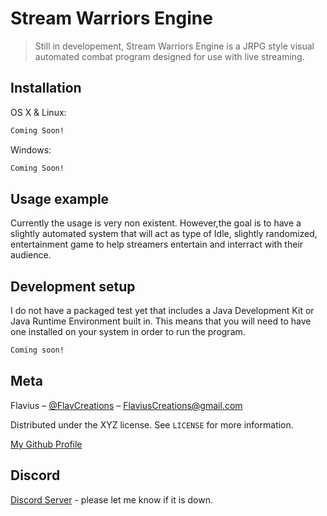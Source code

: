 # Stream Warriors Engine
> Still in developement, Stream Warriors Engine is a JRPG style visual 
>automated combat program designed for use with live streaming. 

<!---
[![NPM Version][npm-image]][npm-url]
[![Build Status][travis-image]][travis-url]
[![Downloads Stats][npm-downloads]][npm-url]
-->

<!--
One to two paragraph statement about your product and what it does.
-->

<!--
![](header.png)
-->

## Installation

OS X & Linux:

```sh
Coming Soon!
```

Windows:

```sh
Coming Soon!
```

## Usage example

Currently the usage is very non existent. 
However,the goal is to have a slightly automated 
system that will act as type of Idle, slightly randomized,
entertainment game to help streamers entertain and interract 
with their audience. 

<!---
A few motivating and useful examples of how your product can be used. Spice this up with code blocks and potentially more screenshots.

_For more examples and usage, please refer to the [Wiki][wiki]._
--->

## Development setup

I do not have a packaged test yet that includes a 
Java Development Kit or Java Runtime Environment built in.
This means that you will need to have one installed on your 
system in order to run the program. 

<!--
Describe how to install all development dependencies and how to run an automated test-suite of some kind. Potentially do this for multiple platforms.
-->

```sh
Coming soon!
```
<!--
## Release History

* 0.2.1
    * CHANGE: Update docs (module code remains unchanged)
* 0.2.0
    * CHANGE: Remove `setDefaultXYZ()`
    * ADD: Add `init()`
* 0.1.1
    * FIX: Crash when calling `baz()` (Thanks @GenerousContributorName!)
* 0.1.0
    * The first proper release
    * CHANGE: Rename `foo()` to `bar()`
* 0.0.1
    * Work in progress
-->

## Meta

Flavius – [@FlavCreations](https://twitter.com/FlavCreations) 
– FlaviusCreations@gmail.com

Distributed under the XYZ license. See ``LICENSE`` for more information.

[My Github Profile](https://github.com/Flavius-The-Person)

<!---
## Contributing
Please feel free to fork and mess around with the project.

1. Fork it (<https://github.com/yourname/yourproject/fork>)
2. Create your feature branch (`git checkout -b feature/fooBar`)
3. Commit your changes (`git commit -am 'Add some fooBar'`)
4. Push to the branch (`git push origin feature/fooBar`)
5. Create a new Pull Request
-->

## Discord
[Discord Server](https://discord.gg/yZAafAn) - please let me know if it is down.


<!-- Markdown link & img dfn's -->
[npm-image]: https://img.shields.io/npm/v/datadog-metrics.svg?style=flat-square
[npm-url]: https://npmjs.org/package/datadog-metrics
[npm-downloads]: https://img.shields.io/npm/dm/datadog-metrics.svg?style=flat-square
[travis-image]: https://img.shields.io/travis/dbader/node-datadog-metrics/master.svg?style=flat-square
[travis-url]: https://travis-ci.org/dbader/node-datadog-metrics
[wiki]: https://github.com/yourname/yourproject/wiki
